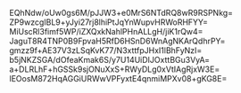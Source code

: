 EQhNdw/oUw0gs6M/pJJW3+e0MrS6NTdRQ8wR9RSPNkg=
ZP9wzcgIBL9+yJyi27rj8lhiPtJqYnWupvHRWoRHFYY=
MiUscRl3fimf5WP/iZXQxkNahlPHnALLgH/jiK1rQw4=
JaguT8R4TNP0B9FpvaH5RfD6HSnD6WnAgNKArQdhrPY=
gmzz9f+AE37V3zLSqKvK77/N3xttfpJHxI1lBhFyNzI=
b5jNKZSGA/dOfeaKmak6S/y7U14UiDIJOxttBGu3VyA=
a+DLRLhF+hGSSk9sjONuXxS+RWyDLg0xVtIAgRjxW3E=
lEOosM872HqAGGiURWwVPFyxtE4qnmiMPXv08+gKG8E=
